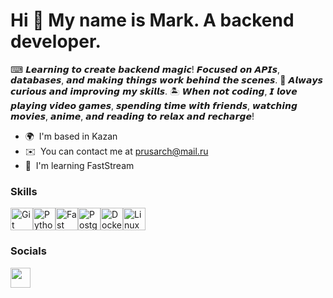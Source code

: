 Hi 👋 My name is Mark. A backend developer.
===========================================

⌨ 𝙇𝙚𝙖𝙧𝙣𝙞𝙣𝙜 𝙩𝙤 𝙘𝙧𝙚𝙖𝙩𝙚 𝙗𝙖𝙘𝙠𝙚𝙣𝙙 𝙢𝙖𝙜𝙞𝙘! 𝙁𝙤𝙘𝙪𝙨𝙚𝙙 𝙤𝙣 𝘼𝙋𝙄𝙨, 𝙙𝙖𝙩𝙖𝙗𝙖𝙨𝙚𝙨, 𝙖𝙣𝙙 𝙢𝙖𝙠𝙞𝙣𝙜 𝙩𝙝𝙞𝙣𝙜𝙨 𝙬𝙤𝙧𝙠 𝙗𝙚𝙝𝙞𝙣𝙙 𝙩𝙝𝙚 𝙨𝙘𝙚𝙣𝙚𝙨. 
🦾 𝘼𝙡𝙬𝙖𝙮𝙨 𝙘𝙪𝙧𝙞𝙤𝙪𝙨 𝙖𝙣𝙙 𝙞𝙢𝙥𝙧𝙤𝙫𝙞𝙣𝙜 𝙢𝙮 𝙨𝙠𝙞𝙡𝙡𝙨. 
🏝️ 𝙒𝙝𝙚𝙣 𝙣𝙤𝙩 𝙘𝙤𝙙𝙞𝙣𝙜, 𝙄 𝙡𝙤𝙫𝙚 𝙥𝙡𝙖𝙮𝙞𝙣𝙜 𝙫𝙞𝙙𝙚𝙤 𝙜𝙖𝙢𝙚𝙨, 𝙨𝙥𝙚𝙣𝙙𝙞𝙣𝙜 𝙩𝙞𝙢𝙚 𝙬𝙞𝙩𝙝 𝙛𝙧𝙞𝙚𝙣𝙙𝙨, 𝙬𝙖𝙩𝙘𝙝𝙞𝙣𝙜 𝙢𝙤𝙫𝙞𝙚𝙨, 𝙖𝙣𝙞𝙢𝙚, 𝙖𝙣𝙙 𝙧𝙚𝙖𝙙𝙞𝙣𝙜 𝙩𝙤 𝙧𝙚𝙡𝙖𝙭 𝙖𝙣𝙙 𝙧𝙚𝙘𝙝𝙖𝙧𝙜𝙚!

* 🌍  I'm based in Kazan
* ✉️  You can contact me at [prusarch@mail.ru](mailto:prusarch@mail.ru)
* 🧠  I'm learning FastStream

### Skills


<p align="left">
<a href="https://git-scm.com/" target="_blank" rel="noreferrer"><img src="https://raw.githubusercontent.com/danielcranney/readme-generator/main/public/icons/skills/git-colored.svg" width="36" height="36" alt="Git" /></a><a href="https://www.python.org/" target="_blank" rel="noreferrer"><img src="https://raw.githubusercontent.com/danielcranney/readme-generator/main/public/icons/skills/python-colored.svg" width="36" height="36" alt="Python" /></a><a href="https://fastapi.tiangolo.com/" target="_blank" rel="noreferrer"><img src="https://raw.githubusercontent.com/danielcranney/readme-generator/main/public/icons/skills/fastapi-colored.svg" width="36" height="36" alt="Fast API" /></a><a href="https://www.postgresql.org/" target="_blank" rel="noreferrer"><img src="https://raw.githubusercontent.com/danielcranney/readme-generator/main/public/icons/skills/postgresql-colored.svg" width="36" height="36" alt="PostgreSQL" /></a><a href="https://www.docker.com/" target="_blank" rel="noreferrer"><img src="https://raw.githubusercontent.com/danielcranney/readme-generator/main/public/icons/skills/docker-colored.svg" width="36" height="36" alt="Docker" /></a><a href="https://www.linux.org" target="_blank" rel="noreferrer"><img src="https://raw.githubusercontent.com/danielcranney/readme-generator/main/public/icons/skills/linux-colored.svg" width="36" height="36" alt="Linux" /></a>
</p>


### Socials

<p align="left"> <a href="https://www.github.com/lansqe" target="_blank" rel="noreferrer"> <picture> <source media="(prefers-color-scheme: dark)" srcset="https://raw.githubusercontent.com/danielcranney/readme-generator/main/public/icons/socials/github-dark.svg" /> <source media="(prefers-color-scheme: light)" srcset="https://raw.githubusercontent.com/danielcranney/readme-generator/main/public/icons/socials/github.svg" /> <img src="https://raw.githubusercontent.com/danielcranney/readme-generator/main/public/icons/socials/github.svg" width="32" height="32" /> </picture> </a></p>
<!--
**lansqe/lansqe** is a ✨ _special_ ✨ repository because its `README.md` (this file) appears on your GitHub profile.

Here are some ideas to get you started:

- 🔭 I’m currently working on ...
- 🌱 I’m currently learning ...
- 👯 I’m looking to collaborate on ...
- 🤔 I’m looking for help with ...
- 💬 Ask me about ...
- 📫 How to reach me: ...
- 😄 Pronouns: ...
- ⚡ Fun fact: ...
-->
